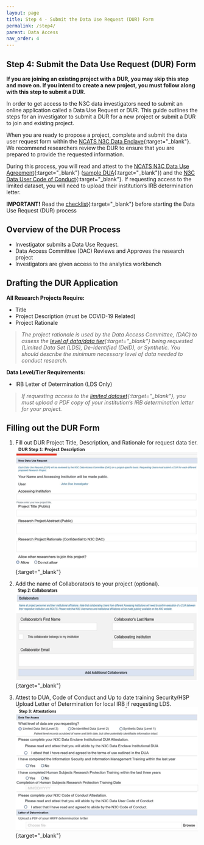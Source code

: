 ```yaml
---
layout: page
title: Step 4 - Submit the Data Use Request (DUR) Form
permalink: /step4/
parent: Data Access
nav_order: 4
---
```


## Step 4: Submit the Data Use Request (DUR) Form


**If you are joining an existing project with a DUR, you may skip this step and move on. If you intend to create a new project, you must follow along with this step to submit a DUR.**

In order to get access to the N3C data investigators need to submit an online application called a Data Use Request or DUR.
This guide outlines the steps for an investigator to submit a DUR for a new project or submit a DUR to join and existing project.

When you are ready to propose a project, complete and submit the data user request form within the [NCATS N3C Data Enclave](https://auth.ncats.nih.gov/_api/v2/auth/login?redirect_uri=https://auth.ncats.nih.gov/_api/v2/auth/palantir/palantir_unite/saml&client=palantir_unite&tenant=palantir&protocol=saml){:target="_blank"}. We recommend researchers review the DUR to ensure that you are prepared to provide the requested information.

During this process, you will read and attest to the [NCATS N3C Data Use Agreement](https://ncats.nih.gov/n3c/resources/data-access){:target="_blank"} ([sample DUA](https://ncats.nih.gov/files/NCATS_N3C_Data_Use_Agreement.pdf){:target="_blank"}) and the [N3C Data User Code of Conduct](https://ncats.nih.gov/n3c/resources/data-user-code-of-conduct){:target="_blank"}. If requesting access to the limited dataset, you will need to upload their institution’s IRB determination letter.

__IMPORTANT!__ Read the [checklist](https://covid.cd2h.org/Enclave_Registration_Checklist){:target="_blank"} before starting the Data Use Request (DUR) process

## Overview of the DUR Process
* Investigator submits a Data Use Request.
* Data Access Committee (DAC) Reviews and Approves the research project
* Investigators are given access to the analytics workbench

## Drafting the DUR Application

**All Research Projects Require:**

* Title
* Project Description (must be COVID-19 Related)
* Project Rationale
> *The project rationale is used by the Data Access Committee, (DAC) to assess the [level of data/data tier](https://nemoursresearch.github.io/N3C/data-access/#access-levels){:target="_blank"} being requested (Limited Data Set (LDS), De-Identified (DeID), or Synthetic. You should describe the minimum necessary level of data needed to conduct research.*

**Data Level/Tier Requirements:**

* IRB Letter of Determination (LDS Only)
> *If requesting access to the [limited dataset](https://nemoursresearch.github.io/N3C/data-access/#access-levels){:target="_blank"}, you must upload a PDF copy of your institution’s IRB determination letter for your project.*

## Filling out the DUR Form
1. Fill out DUR Project Title, Description, and Rationale for request data tier.
![DUA Step 1](https://github.com/NemoursResearch/N3C/blob/gh-pages/assets/images/DUR_Step_1.png?raw=true){:target="_blank"}

2. Add the name of Collaborator/s to your project (optional).
![DUA Step 2](https://github.com/NemoursResearch/N3C/blob/gh-pages/assets/images/DUR_Step_2.png?raw=true){:target="_blank"}

3. Attest to DUA, Code of Conduct and Up to date training Security/HSP Upload Letter of Determination for local IRB if requesting LDS.
![DUA Step 3](https://github.com/NemoursResearch/N3C/blob/gh-pages/assets/images/DUR_Step_3.png?raw=true){:target="_blank"}
